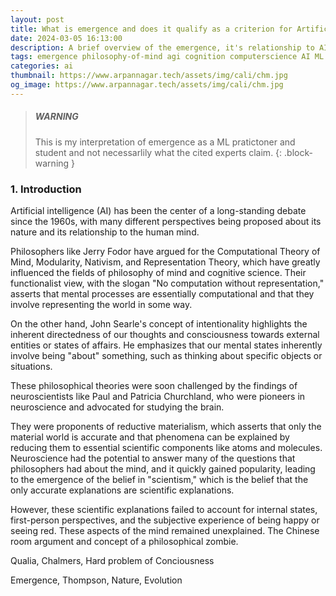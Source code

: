 ```yaml
---
layout: post
title: What is emergence and does it qualify as a criterion for Artificial General Intelligence?
date: 2024-03-05 16:13:00
description: A brief overview of the emergence, it's relationship to AI and a deeper philosophical question seeking to be answered.
tags: emergence philosophy-of-mind agi cognition computerscience AI ML Thompson 
categories: ai
thumbnail: https://www.arpannagar.tech/assets/img/cali/chm.jpg
og_image: https://www.arpannagar.tech/assets/img/cali/chm.jpg
---
```


<!-- prettier-ignore-start -->

> ##### WARNING
>
> This is my interpretation of emergence as a ML pratictoner and  
> student and not necessarlily what the cited experts claim.
{: .block-warning }

### 1. Introduction

Artificial intelligence (AI) has been the center of a long-standing debate since the 1960s, with many different perspectives being proposed about its nature and its relationship to the human mind. 

Philosophers like Jerry Fodor have argued for the Computational Theory of Mind, Modularity, Nativism, and Representation Theory, which have greatly influenced the fields of philosophy of mind and cognitive science. Their functionalist view, with the slogan "No computation without representation,"  asserts that mental processes are essentially computational and that they involve representing the world in some way.

On the other hand, John Searle's concept of intentionality highlights the inherent directedness of our thoughts and consciousness towards external entities or states of affairs. He emphasizes that our mental states inherently involve being "about" something, such as thinking about specific objects or situations. 

These philosophical theories were soon challenged by the findings of neuroscientists like Paul and Patricia Churchland, who were pioneers in neuroscience and advocated for studying the brain.

They were proponents of reductive materialism, which asserts that only the material world is accurate and that phenomena can be explained by reducing them to essential scientific components like atoms and molecules. Neuroscience had the potential to answer many of the questions that philosophers had about the mind, and it quickly gained popularity, leading to the emergence of the belief in "scientism,"  which is the belief that the only accurate explanations are scientific explanations.

However, these scientific explanations failed to account for internal states, first-person perspectives, and the subjective experience of being happy or seeing red. These aspects of the mind remained unexplained. The Chinese room argument and concept of a philosophical zombie.

Qualia, Chalmers, Hard problem of Conciousness

Emergence, Thompson, Nature, Evolution